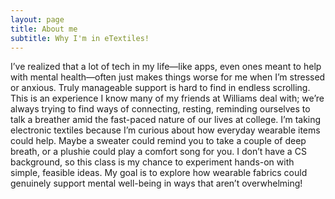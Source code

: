 ```yaml
---
layout: page
title: About me
subtitle: Why I'm in eTextiles!
---
```


I’ve realized that a lot of tech in my life—like apps, even ones meant to help with mental health—often just makes things worse for me when I’m stressed or anxious. Truly manageable support is hard to find in endless scrolling. This is an experience I know many of my friends at Williams deal with; we’re always trying to find ways of connecting, resting, reminding ourselves to talk a breather amid the fast-paced nature of our lives at college. I’m taking electronic textiles because I’m curious about how everyday wearable items could help. Maybe a sweater could remind you to take a couple of deep breath, or a plushie could play a comfort song for you. I don’t have a CS background, so this class is my chance to experiment hands-on with simple, feasible ideas. My goal is to explore how wearable fabrics could genuinely support mental well-being in ways that aren’t overwhelming!
